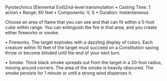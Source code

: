 Pyrotechnics 
[Elemental Evil]2nd-level transmutation
• Casting Time: 1 action
• Range: 60 feet
• Components: V, S
• Duration: Instantaneous 

Choose an area of flame that you can see and that can fit within a 5-foot cube within range. You can extinguish the fire in that area, and you create either fireworks or smoke. 

• Fireworks. The target explodes with a dazzling display of colors. Each creature within 10 feet of the target must succeed on a Constitution saving throw or become blinded until the end of your next turn.

• Smoke. Thick black smoke spreads out from the target in a 20-foot radius, moving around corners. The area of the smoke is heavily obscured. The smoke persists for 1 minute or until a strong wind disperses it.